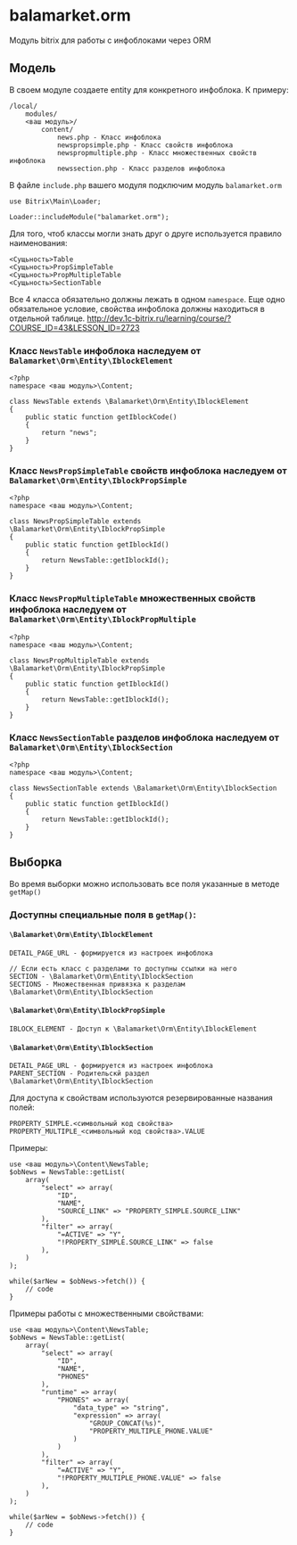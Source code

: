 # balamarket.orm
Модуль bitrix для работы с инфоблоками через ORM
## Модель
В своем модуле создаете entity для конкретного инфоблока.
К примеру:

    /local/
        modules/
        <ваш модуль>/
            content/
                news.php - Класс инфоблока
                newspropsimple.php - Класс свойств инфоблока
                newspropmultiple.php - Класс множественных свойств инфоблока
                newssection.php - Класс разделов инфоблока

В файле `include.php` вашего модуля подключим модуль `balamarket.orm`

    use Bitrix\Main\Loader;
    
    Loader::includeModule("balamarket.orm");

Для того, чтоб классы могли знать друг о друге используется правило наименования:
    
    <Сущьность>Table
    <Сущьность>PropSimpleTable
    <Сущьность>PropMultipleTable
    <Сущьность>SectionTable

Все 4 класса обязательно должны лежать в одном `namespace`.
Еще одно обязательное условие, свойства инфоблока должны находиться в отдельной таблице.
http://dev.1c-bitrix.ru/learning/course/?COURSE_ID=43&LESSON_ID=2723

### Класс `NewsTable` инфоблока наследуем от `Balamarket\Orm\Entity\IblockElement`

    <?php
    namespace <ваш модуль>\Content;

    class NewsTable extends \Balamarket\Orm\Entity\IblockElement
    {
        public static function getIblockCode()
        {
            return "news";
        }
    }


### Класс `NewsPropSimpleTable` свойств инфоблока наследуем от `Balamarket\Orm\Entity\IblockPropSimple`

    <?php
    namespace <ваш модуль>\Content;

    class NewsPropSimpleTable extends \Balamarket\Orm\Entity\IblockPropSimple
    {
        public static function getIblockId()
        {
            return NewsTable::getIblockId();
        }
    }

### Класс `NewsPropMultipleTable` множественных свойств инфоблока наследуем от `Balamarket\Orm\Entity\IblockPropMultiple`

    <?php
    namespace <ваш модуль>\Content;

    class NewsPropMultipleTable extends \Balamarket\Orm\Entity\IblockPropSimple
    {
        public static function getIblockId()
        {
            return NewsTable::getIblockId();
        }
    }

### Класс `NewsSectionTable` разделов инфоблока наследуем от `Balamarket\Orm\Entity\IblockSection`

    <?php
    namespace <ваш модуль>\Content;

    class NewsSectionTable extends \Balamarket\Orm\Entity\IblockSection
    {
        public static function getIblockId()
        {
            return NewsTable::getIblockId();
        }
    }


## Выборка
Во время выборки можно использовать все поля указанные в методе `getMap()`

### Доступны специальные поля в `getMap()`:
#### `\Balamarket\Orm\Entity\IblockElement`

    DETAIL_PAGE_URL - формируется из настроек инфоблока

    // Если есть класс с разделами то доступны ссылки на него
    SECTION - \Balamarket\Orm\Entity\IblockSection
    SECTIONS - Множественная привязка к разделам \Balamarket\Orm\Entity\IblockSection

#### `\Balamarket\Orm\Entity\IblockPropSimple`

    IBLOCK_ELEMENT - Доступ к \Balamarket\Orm\Entity\IblockElement

#### `\Balamarket\Orm\Entity\IblockSection`

    DETAIL_PAGE_URL - формируется из настроек инфоблока
    PARENT_SECTION - Родительскй раздел \Balamarket\Orm\Entity\IblockSection

Для доступа к свойствам используются резервированные названия полей:

    PROPERTY_SIMPLE.<символьный код свойства>
    PROPERTY_MULTIPLE_<символьный код свойства>.VALUE

Примеры:

    use <ваш модуль>\Content\NewsTable;
    $obNews = NewsTable::getList(
        array(
            "select" => array(
                "ID",
                "NAME",
                "SOURCE_LINK" => "PROPERTY_SIMPLE.SOURCE_LINK"
            ),
            "filter" => array(
                "=ACTIVE" => "Y",
                "!PROPERTY_SIMPLE.SOURCE_LINK" => false
            ),
        )
    );
    
    while($arNew = $obNews->fetch()) {
        // code
    }
    
    
Примеры работы с множественными свойствами:

    use <ваш модуль>\Content\NewsTable;
    $obNews = NewsTable::getList(
        array(
            "select" => array(
                "ID",
                "NAME",
                "PHONES"
            ),
            "runtime" => array(
                "PHONES" => array(
                    "data_type" => "string",
                    "expression" => array(
                        "GROUP_CONCAT(%s)",
                        "PROPERTY_MULTIPLE_PHONE.VALUE"
                    )
                )
            ),
            "filter" => array(
                "=ACTIVE" => "Y",
                "!PROPERTY_MULTIPLE_PHONE.VALUE" => false
            ),
        )
    );
    
    while($arNew = $obNews->fetch()) {
        // code
    }
